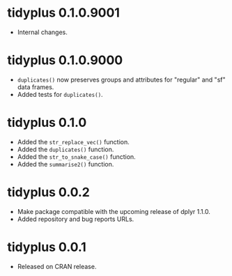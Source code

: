 <!-- NEWS.md is maintained by https://fledge.cynkra.com, contributors should not edit this file -->

# tidyplus 0.1.0.9001

- Internal changes.

# tidyplus 0.1.0.9000

- `duplicates()` now preserves groups and attributes for "regular" and "sf" data frames.
- Added tests for `duplicates()`.

# tidyplus 0.1.0

- Added the `str_replace_vec()` function.
- Added the `duplicates()` function. 
- Added the `str_to_snake_case()` function. 
- Added the `summarise2()` function.


# tidyplus 0.0.2

- Make package compatible with the upcoming release of dplyr 1.1.0.
- Added repository and bug reports URLs.


# tidyplus 0.0.1

- Released on CRAN release.
